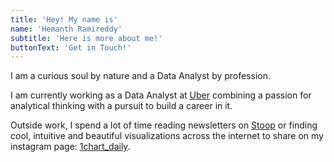 ```yaml
---
title: 'Hey! My name is'
name: 'Hemanth Ramireddy'
subtitle: 'Here is more about me!'
buttonText: 'Get in Touch!'
---
```


I am a curious soul by nature and a Data Analyst by profession.

I am currently working as a Data Analyst at [Uber](https://www.uber.com/) combining a passion for analytical thinking with a pursuit to build a career in it.

Outside work, I spend a lot of time reading newsletters on [Stoop](https://stoopinbox.com/) or finding cool, intuitive and beautiful visualizations across the internet to share on my instagram page: [1chart_daily](https://www.instagram.com/1chart_daily/).
